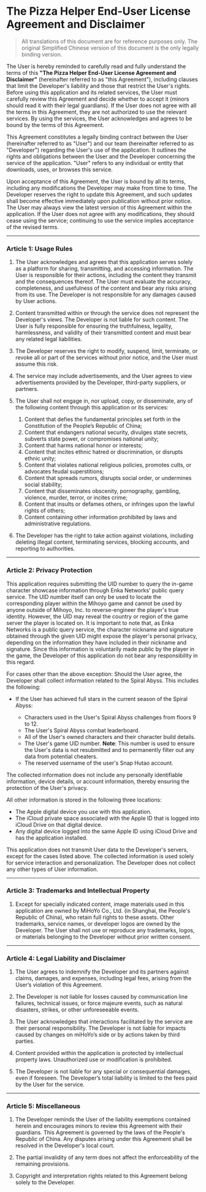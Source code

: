 # The Pizza Helper End-User License Agreement and Disclaimer

> All translations of this document are for reference purposes only. The original Simplified Chinese version of this document is the only legally binding version.

The User is hereby reminded to carefully read and fully understand the terms of this **"The Pizza Helper End-User License Agreement and Disclaimer"** (hereinafter referred to as "this Agreement"), including clauses that limit the Developer's liability and those that restrict the User's rights. Before using this application and its related services, the User must carefully review this Agreement and decide whether to accept it (minors should read it with their legal guardians). If the User does not agree with all the terms in this Agreement, they are not authorized to use the relevant services. By using the services, the User acknowledges and agrees to be bound by the terms of this Agreement.

This Agreement constitutes a legally binding contract between the User (hereinafter referred to as "User") and our team (hereinafter referred to as "Developer") regarding the User's use of the application. It outlines the rights and obligations between the User and the Developer concerning the service of the application. "User" refers to any individual or entity that downloads, uses, or browses this service.

Upon acceptance of this Agreement, the User is bound by all its terms, including any modifications the Developer may make from time to time. The Developer reserves the right to update this Agreement, and such updates shall become effective immediately upon publication without prior notice. The User may always view the latest version of this Agreement within the application. If the User does not agree with any modifications, they should cease using the service; continuing to use the service implies acceptance of the revised terms.

---

### **Article 1: Usage Rules**

1. The User acknowledges and agrees that this application serves solely as a platform for sharing, transmitting, and accessing information. The User is responsible for their actions, including the content they transmit and the consequences thereof. The User must evaluate the accuracy, completeness, and usefulness of the content and bear any risks arising from its use. The Developer is not responsible for any damages caused by User actions.

2. Content transmitted within or through the service does not represent the Developer's views. The Developer is not liable for such content. The User is fully responsible for ensuring the truthfulness, legality, harmlessness, and validity of their transmitted content and must bear any related legal liabilities.

3. The Developer reserves the right to modify, suspend, limit, terminate, or revoke all or part of the services without prior notice, and the User must assume this risk.

4. The service may include advertisements, and the User agrees to view advertisements provided by the Developer, third-party suppliers, or partners.

5. The User shall not engage in, nor upload, copy, or disseminate, any of the following content through this application or its services:

    1. Content that defies the fundamental principles set forth in the Constitution of the People’s Republic of China;
    2. Content that endangers national security, divulges state secrets, subverts state power, or compromises national unity;
    3. Content that harms national honor or interests;
    4. Content that incites ethnic hatred or discrimination, or disrupts ethnic unity;
    5. Content that violates national religious policies, promotes cults, or advocates feudal superstitions;
    6. Content that spreads rumors, disrupts social order, or undermines social stability;
    7. Content that disseminates obscenity, pornography, gambling, violence, murder, terror, or incites crime;
    8. Content that insults or defames others, or infringes upon the lawful rights of others;
    9. Content containing other information prohibited by laws and administrative regulations.

6. The Developer has the right to take action against violations, including deleting illegal content, terminating services, blocking accounts, and reporting to authorities.

---

### **Article 2: Privacy Protection**

This application requires submitting the UID number to query the in-game character showcase information through Enka Networks' public query service. The UID number itself can only be used to locate the corresponding player within the Mihoyo game and cannot be used by anyone outside of Mihoyo, Inc. to reverse-engineer the player's true identity. However, the UID may reveal the country or region of the game server the player is located on. It is important to note that, as Enka Networks is a public query service, the character nickname and signature obtained through the given UID might expose the player's personal privacy, depending on the information they have included in their nickname and signature. Since this information is voluntarily made public by the player in the game, the Developer of this application do not bear any responsibility in this regard.

For cases other than the above exception: Should the User agree, the Developer shall collect information related to the Spiral Abyss. This includes the following:

- If the User has achieved full stars in the current season of the Spiral Abyss:

    - Characters used in the User's Spiral Abyss challenges from floors 9 to 12.
    - The User's Spiral Abyss combat leaderboard.
    - All of the User's owned characters and their character build details.
    - The User's game UID number. **Note**: This number is used to ensure the User's data is not resubmitted and to permanently filter out any data from potential cheaters.
    - The reserved username of the user's Snap Hutao account.

The collected information does not include any personally identifiable information, device details, or account information, thereby ensuring the protection of the User's privacy.

All other information is stored in the following three locations:

- The Apple digital device you use with this application.
- The iCloud private space associated with the Apple ID that is logged into iCloud Drive on that digital device.
- Any digital device logged into the same Apple ID using iCloud Drive and has the application installed.

This application does not transmit User data to the Developer's servers, except for the cases listed above. The collected information is used solely for service interaction and personalization. The Developer does not collect any other types of User information.

---

### **Article 3: Trademarks and Intellectual Property**

1. Except for specially indicated content, image materials used in this application are owned by MiHoYo Co., Ltd. (in Shanghai, the People's Republic of China), who retain full rights to these assets. Other trademarks, service names, or developer logos are owned by the Developer. The User shall not use or reproduce any trademarks, logos, or materials belonging to the Developer without prior written consent.

---

### **Article 4: Legal Liability and Disclaimer**

1. The User agrees to indemnify the Developer and its partners against claims, damages, and expenses, including legal fees, arising from the User’s violation of this Agreement.

2. The Developer is not liable for losses caused by communication line failures, technical issues, or force majeure events, such as natural disasters, strikes, or other unforeseeable events.

3. The User acknowledges that interactions facilitated by the service are their personal responsibility. The Developer is not liable for impacts caused by changes on miHoYo’s side or by actions taken by third parties.

4. Content provided within the application is protected by intellectual property laws. Unauthorized use or modification is prohibited.

5. The Developer is not liable for any special or consequential damages, even if foreseen. The Developer’s total liability is limited to the fees paid by the User for the service.

---

### **Article 5: Miscellaneous**

1. The Developer reminds the User of the liability exemptions contained herein and encourages minors to review this Agreement with their guardians. This Agreement is governed by the laws of the People's Republic of China. Any disputes arising under this Agreement shall be resolved in the Developer's local court.

2. The partial invalidity of any term does not affect the enforceability of the remaining provisions.

3. Copyright and interpretation rights related to this Agreement belong solely to the Developer.
